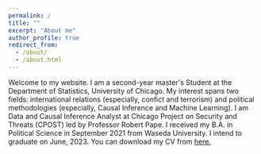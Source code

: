 ```yaml
---
permalink: /
title: ""
excerpt: "About me"
author_profile: true
redirect_from: 
  - /about/
  - /about.html
---
```


Welcome to my website. I am a second-year master's Student at the Department of Statistics, University of Chicago. My interest spans two fields: international relations (especially, confict and terrorism) and political methodologies (especially, Causal Inference and Machine Learning). I am Data and Causal Inference Analyst at Chicago Project on Security and Threats (CPOST) led by Professor Robert Pape. I received my B.A. in Political Science in September 2021 from Waseda University. I intend to graduate on June, 2023. You can download my CV from <u><a href="{{author.googlescholar}}">here</a>.</u>


